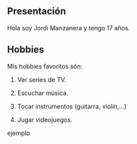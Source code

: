 

## Presentación

Hola soy Jordi Manzanera y tengo 17 años.

## Hobbies

Mis hobbies favoritos són:

1. Ver series de TV.
2. Escuchar música.

3. Tocar instrumentos (guitarra, violín,...)
4. Jugar videojuegos.

ejemplo

